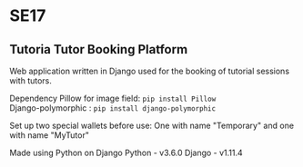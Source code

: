 # SE17

## Tutoria Tutor Booking Platform

Web application written in Django used for the booking of tutorial sessions with tutors.

Dependency Pillow for image field: ```pip install Pillow```  
Django-polymorphic : ```pip install django-polymorphic```

Set up two special wallets before use:
One with name "Temporary" and one with name "MyTutor"

Made using Python on Django
Python - v3.6.0
Django - v1.11.4